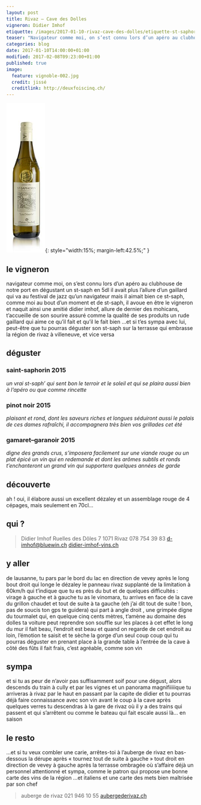 ```yaml
---
layout: post
title: Rivaz – Cave des Dolles
vigneron: Didier Imhof
etiquette: /images/2017-01-10-rivaz-cave-des-dolles/etiquette-st-saphorin-desert.jpg
teaser: "Navigateur comme moi, on s’est connu lors d’un apéro au clubhouse de notre port en dégustant un st-saph en 5dl il avait plus l’allure d’un gaillard qui va au festival de jazz qu’un navigateur mais il aimait bien ce st-saph, ..."
categories: blog
date: 2017-01-10T14:00:00+01:00
modified: 2017-02-08T09:23:00+01:00
published: true
image:
  feature: vignoble-002.jpg
  credit: jissé
  creditlink: http://deuxfoiscinq.ch/
---
```


![bouteille de st-saphorin](/images/2017-01-10-rivaz-cave-des-dolles/2_st-saphorin-desert50.jpg){: style="width:15%; margin-left:42.5%;" }

## le vigneron
navigateur comme moi, on s’est connu lors d’un apéro au clubhouse de notre port en dégustant un st-saph en 5dl
il avait plus l’allure d’un gaillard qui va au festival de jazz qu’un navigateur mais il aimait bien ce st-saph, comme moi
au bout d’un moment et de st-saph, il avoue en être le vigneron et naquit ainsi une amitié
didier imhof, allure de dernier des mohicans, t’accueille de son sourire assuré comme la qualité de ses produits
un rude gaillard qui aime ce qu’il fait et qu’il le fait bien
…et si t’es sympa avec lui, peut-être que tu pourras déguster son st-saph sur la terrasse qui embrasse la région de rivaz à villeneuve, et vice versa

## déguster

### saint-saphorin 2015
*un vrai st-saph’ qui sent bon le terroir et le soleil et qui se plaira aussi bien à l’apéro ou que comme rincette*

### pinot noir 2015
*plaisant et rond, dont les saveurs riches et longues séduiront aussi le palais de ces dames
rafraîchi, il accompagnera très bien vos grillades cet été*

### gamaret–garanoir 2015
*digne des grands crus, s’imposera facilement sur une viande rouge ou un plat épicé
un vin qui en redemande et dont les arômes subtils et ronds t’enchanteront
un grand vin qui supportera quelques années de garde*

## découverte
ah ! oui, il élabore aussi un excellent dézaley et un assemblage rouge de 4 cépages, mais seulement en 70cl…

## qui ?
> Didier Imhof
> Ruelles des Dôles 7
> 1071 Rivaz
> 078 754 39 83
> [d-imhof@bluewin.ch](mailto:d-imhof@bluewin.ch)
> [didier-imhof-vins.ch](http://didier-imhof-vins.ch/)

## y aller
de lausanne, tu pars par le bord du lac en direction de vevey
après le long bout droit qui longe le dézaley le panneau rivaz supplanté de la limitation à 60km/h qui t’indique que tu es près du but et de quelques difficultés : virage à gauche et à gauche tu as le vinomara,
tu arrives en face de la cave du grillon chaudet et tout de suite à ta gauche (eh j’ai dit tout de suite ! bon, pas de soucis ton gps te guidera) qui part à angle droit , une grimpée digne du tourmalet qui, en quelque cinq cents mètres, t’amène au domaine des dolles
ta voiture peut reprendre son souffle sur les places à cet effet le long du mur
il fait beau, l’endroit est beau et quand on regarde de cet endroit au loin, l’émotion te saisit et te sèche la gorge d’un seul coup
coup qui tu pourras déguster en prenant place à la grande table à l’entrée de la cave à côté des fûts
il fait frais, c’est agréable, comme son vin

## sympa
et si tu as peur de n’avoir pas suffisamment soif pour une dégust, alors descends du train à cully et par les vignes et un panorama magnifiiiiique tu arriveras à rivaz par le haut en passant par la capite de didier et tu pourras déjà faire connaissance avec son vin avant le coup à la cave
après quelques verres tu descendras à la gare de rivaz où il y a des trains qui passent et qui s’arrêtent ou comme le bateau qui fait escale aussi là… en saison

## le resto
…et si tu veux combler une carie, arrêtes-toi à l’auberge de rivaz en bas-dessous la dérupe après « tournez tout de suite à gauche » tout droit en direction de vevey
à gauche après la terrasse ombragée où s’affaire déjà un personnel attentionné et sympa, comme le patron qui propose une bonne carte des vins de la région …et italiens et une carte des mets bien maîtrisée par son chef

> auberge de rivaz
> 021 946 10 55
> [aubergederivaz.ch](http://www.aubergederivaz.ch)

